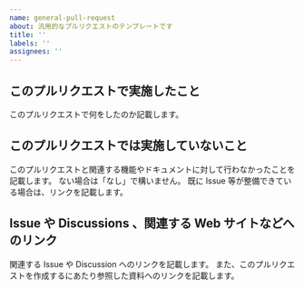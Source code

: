 ```yaml
---
name: general-pull-request
about: 汎用的なプルリクエストのテンプレートです
title: ''
labels: ''
assignees: ''
---
```


## このプルリクエストで実施したこと

このプルリクエストで何をしたのか記載します。

## このプルリクエストでは実施していないこと

このプルリクエストと関連する機能やドキュメントに対して行わなかったことを記載します。
ない場合は「なし」で構いません。
既に Issue 等が整備できている場合は、リンクを記載します。

## Issue や Discussions 、関連する Web サイトなどへのリンク

関連する Issue や Discussion へのリンクを記載します。
また、このプルリクエストを作成するにあたり参照した資料へのリンクを記載します。
